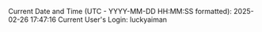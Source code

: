 Current Date and Time (UTC - YYYY-MM-DD HH:MM:SS formatted): 2025-02-26 17:47:16
Current User's Login: luckyaiman
